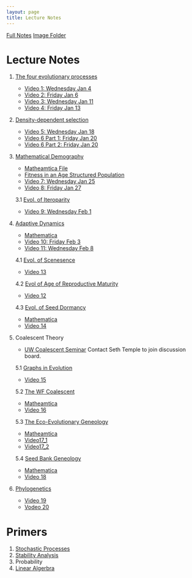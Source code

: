 ```yaml
---
layout: page
title: Lecture Notes
---
```


[Full Notes](https://drive.google.com/file/d/1rPrCCHi-ZjV3Esne-JOgBIZCmL8JzqNj/view?usp=share_link)
[Image Folder](https://drive.google.com/drive/folders/1pCAanDFn1sqlNANQuAQXSTCjCvCs01JI?usp=share_link)

# Lecture Notes 

1. [The four evolutionary processes](https://drive.google.com/file/d/1BE-OeE3-nrqlvwM0fEt-J7THTu9TlG2P/view?usp=share_link) 
    - [Video 1: Wednesday Jan 4](https://drive.google.com/file/d/1hz9wmkcn_4iateFe1fFXLG6k0gXC8bkV/view?usp=share_link)
    - [Video 2: Friday Jan 6](https://drive.google.com/file/d/1GA7ugmxyuKYF8klPFo-eirF5GM93A1Hv/view?usp=share_link)
    - [Video 3: Wednesday Jan 11](https://drive.google.com/file/d/1Ct0nS-SG3U_0aQ1qKuUFEqadRbtMf9HB/view?usp=share_link)
    - [Video 4: Friday Jan 13](https://drive.google.com/file/d/1mxyFvXNStOHJglIzhEmCaZKTZCREzD6J/view?usp=share_link)
    
2. [Density-dependent selection](https://drive.google.com/file/d/1JnaakMsMoC77xrJ3Rzfml4IyhpMWoQU8/view?usp=share_link)
    - [Video 5: Wednesday Jan 18](https://drive.google.com/file/d/1GOdFO7swCFgX0Pyk08QHnWmLS7egON4m/view?usp=sharing)
    - [Video 6 Part 1: Friday Jan 20](https://drive.google.com/file/d/1_4fNIH7krAgyUwwGWCZ8KCMiSl0tcs2j/view?usp=sharing)
    - [Video 6 Part 2: Friday Jan 20](https://drive.google.com/file/d/1vnnFqiqtTldCxNtQmASmBfXunmlWqswj/view?usp=sharing)


3. [Mathematical Demography](https://drive.google.com/file/d/13c5qQ_gyjLhOlfWix-vLp7NoEIF-2KzA/view?usp=sharing)
    - [Matheamtica File](https://drive.google.com/file/d/1Okk39Y_bEfJddist4y1UoF54pxOfnsWk/view?usp=sharing)
    - [Fitness in an Age Structured Population](https://drive.google.com/file/d/14Ys_bMwbebRV1I3RA6KVf9djdxcqmT9_/view?usp=share_link)
    - [Video 7: Wednesday Jan 25](https://drive.google.com/file/d/1Q9NKXRH1iIJ7VP6NAkgx5IQILVPSHm9s/view?usp=share_link)
    - [Video 8: Friday Jan 27](https://drive.google.com/file/d/1mxZgI1DaNP5QHt2I-hVqXuvFJAmGuLw8/view?usp=share_link)
    
    3.1 [Evol. of Iteroparity](https://drive.google.com/file/d/1EUNgmzGreQB1xaGEYlX9N27_WIy8u24n/view?usp=share_link)
       
    - [Video 9: Wednesday Feb 1](https://drive.google.com/file/d/1E0CCVAqiC3dFA56_mtN5duO_5JJQEwUC/view?usp=share_link)


4. [Adaptive Dynamics](https://drive.google.com/file/d/1_HnPbIyXIZ-4Kn1h7QK_vy_SqCDd5hju/view?usp=share_link)
    - [Mathematica](https://drive.google.com/file/d/1shpk8Rd6QbE8hG6mw-qTI1PE1AV0zdfm/view?usp=share_link)
    - [Video 10: Friday Feb 3](https://drive.google.com/file/d/1gcwKXjIEKGIekPcwdK10CNAmaEQhUEWq/view?usp=share_link)
    - [Video 11: Wednesday Feb 8](https://drive.google.com/file/d/1tIr4SFDp1gIeoiBB5OEzF4rzrQYqcmau/view?usp=share_link)


    4.1 [Evol. of Scenesence](https://drive.google.com/file/d/1FJbCi6ZChRCLFAM4m5Hy3V4aWKNg7h57/view?usp=share_link)
     - [Video 13](https://drive.google.com/file/d/1cHrpR50ouA71U60_QN09w5_ktTdC3Pet/view?usp=share_link)
     
    4.2 [Evol of Age of Reproductive Maturity](https://drive.google.com/file/d/1S57D7QWmrQ43o60ni2kpuns8sN15jofa/view?usp=share_link)
     - [Video 12](https://drive.google.com/file/d/1KYssXvlQRrKdcdA9Gw8sYZYdnpKLxxue/view?usp=share_link)
     
    4.3 [Evol. of Seed Dormancy](https://drive.google.com/file/d/1DVf9tQe4HhrY_EbuC3cuV_QJRIS8MIGl/view?usp=share_link)
    - [Mathematica](https://drive.google.com/file/d/1xLTBAVTDwtfl8dxLYxFronJyfqhdhAJA/view?usp=share_link)
    - [Video 14](https://drive.google.com/file/d/18UZfNAyUkjybFx9QuatnuzFSJIOHqjC3/view?usp=share_link)
5. Coalescent Theory

    - [UW Coalescent Seminar](http://courses.washington.edu/b581/Previous/Winter2023.shtml) Contact Seth Temple to join discussion board.
    
    5.1 [Graphs in Evolution](https://drive.google.com/file/d/18KCysLTqUqcbfa2aETFdV96oCXn9CpcF/view?usp=share_link)
    - [Video 15](https://drive.google.com/file/d/15fzG4eUq3mtTOhPFVqY4zku0VlcOvGqb/view?usp=share_link)
    
    5.2 [The WF Coalescent](https://drive.google.com/file/d/1-OB0Rcl-tsuOpeCWM7rGwhkC8y-YwogZ/view?usp=share_link)
    - [Matheamtica](https://drive.google.com/file/d/1i4lvutxbnvcfuT0jGa4q3Ey8MAdBXs36/view?usp=share_link)
    - [Video 16](https://drive.google.com/file/d/1nsxVSh2zAY88W9WN-RMZ-koF4h14hGaI/view?usp=share_link)
    
    5.3 [The Eco-Evolutionary Geneology](https://drive.google.com/file/d/1piJb9hnUimMT5_HPGDIn-m8u5mwE6Oe8/view?usp=share_link)
    - [Matheamtica](https://drive.google.com/file/d/1Gf7y-Y68UHkdmandbv6aeHOTjeAXlXt8/view?usp=share_link)
    - [Video17_1](https://drive.google.com/file/d/18rvMC8zYG_Efw3Jny6cE1f3BOCcNlG5t/view?usp=share_link)
    - [Video17_2](https://drive.google.com/file/d/1EFjY9Vh2YcM7OVR3iksvHsmOehmfhW-1/view?usp=share_link)
 
    5.4 [Seed Bank Geneology](https://drive.google.com/file/d/11_ri5FIc4CqTMEUFT9JTd_FEp5aX-WZI/view?usp=share_link)
    - [Mathematica](https://drive.google.com/file/d/1rndFRk7bOY0iTQeYk47WEq9l9f68A7Y8/view?usp=share_link)
    - [Video 18](https://drive.google.com/file/d/1J3tvOLd8Lql_5hlYNTdsU6CSemZXI_1X/view?usp=share_link)
    
6. [Phylogenetics](https://drive.google.com/file/d/1616sc-TVIulKBbP7htoQUSaXdCC8nJaq/view?usp=share_link)
    - [Video 19](https://drive.google.com/file/d/1M4K34R-5rUIBppOYF1i6YlFeoMNKR1K3/view?usp=share_link)
    - [Vodeo 20](https://drive.google.com/file/d/1etXEc8tQsbE6gpdNAZG8m4BHmz2RRDI8/view?usp=share_link)

# Primers
1. [Stochastic Processes](https://drive.google.com/file/d/1c3N5lu8MKJmqObSvPnvMiBA4vN4xTKCI/view?usp=sharing)
2. [Stability Analysis](https://drive.google.com/file/d/1BHK7tr5GJ-Vu33Q3m6WXv-7x9FKGIvn6/view?usp=share_link)
3. Probability
4. [Linear Algerbra](https://drive.google.com/file/d/1X3EAUTCH8YarUe5D7SFTQUS33HYETbaU/view?usp=share_link)
